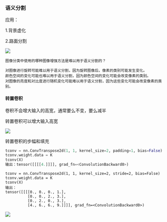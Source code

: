 ### 语义分割

应用：

1.背景虚化

2.路面分割

![](D:\学习笔记\深度学习\L\Snipaste_2023-12-11_19-34-06.png)

```
图像分类中使用的哪种图像增强方法是难以用于语义分割的？

对图像进行旋转可能难以用于语义分割，因为旋转图像后，像素的类别可能发生变化。
颜色空间的变化可能也难以用于语义分割，因为颜色空间的变化可能会改变像素的类别。
对图像的亮度和对比度进行随机变化可能难以用于语义分割，因为这些变化可能会改变像素的类别。
```

#### 转置卷积

卷积不会增大输入的高宽，通常要么不变，要么减半

转置卷积可以增大输入高宽

![](D:\学习笔记\深度学习\L\Snipaste_2023-12-11_21-12-40.png)

转置卷积的步幅和填充

```python
tconv = nn.ConvTranspose2d(1, 1, kernel_size=2, padding=1, bias=False) # 1个输入通道，1个输出通道，卷积核大小为2，填充为1 这里的填充是指在输出上的填充，相当于把输出包围了一圈0，剩下的是结果
tconv.weight.data = K
tconv(X)
输出：tensor([[[[4.]]]], grad_fn=<ConvolutionBackward0>)
```

```
tconv = nn.ConvTranspose2d(1, 1, kernel_size=2, stride=2, bias=False)
tconv.weight.data = K
tconv(X)
输出：
tensor([[[[0., 0., 0., 1.],
          [0., 0., 2., 3.],
          [0., 2., 0., 3.],
          [4., 6., 6., 9.]]]], grad_fn=<ConvolutionBackward0>)
```

![](D:\学习笔记\深度学习\L\Snipaste_2023-12-11_21-34-41.png)